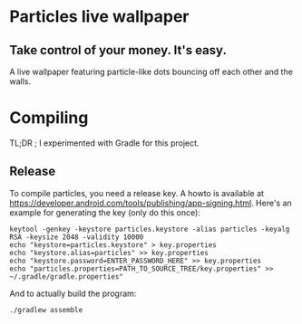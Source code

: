 Particles live wallpaper
======================================
Take control of your money. It's easy.
--------------------------------------

A live wallpaper featuring particle-like dots bouncing off each other and the walls.


Compiling
=========

TL;DR ; I experimented with Gradle for this project.


Release
-------

To compile particles, you need a release key. A howto is available at <https://developer.android.com/tools/publishing/app-signing.html>. Here's an example for generating the key (only do this once):

    keytool -genkey -keystore particles.keystore -alias particles -keyalg RSA -keysize 2048 -validity 10000
    echo "keystore=particles.keystore" > key.properties
    echo "keystore.alias=particles" >> key.properties
    echo "keystore.password=ENTER_PASSWORD_HERE" >> key.properties
    echo "particles.properties=PATH_TO_SOURCE_TREE/key.properties" >> ~/.gradle/gradle.properties"

And to actually build the program:

    ./gradlew assemble

